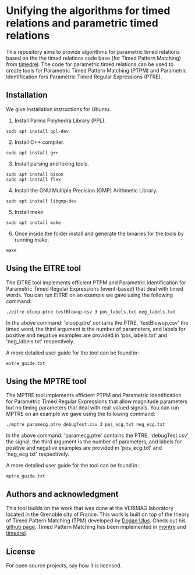 # Unifying the algorithms for timed relations and parametric timed relations
This repository aims to provide algorithms for parametric timed relations based on the the timed relations code base (for Timed Pattern Matching) from [timedrel](https://github.com/doganulus/timedrel). The code for parametric timed relations can be used to create tools for Parametric Timed Pattern Matching (PTPM) and Parametric Identification fors Parametric Timed Regular Expressions (PTRE).


## Installation
We give installation instructions for Ubuntu.
1. Install Parma Polyhedra Library (PPL).
```
sudo apt install ppl-dev
```
2. Install C++ compiler.
```
sudo apt install g++
```
3. Install parsing and lexing tools.
```
sudo apt install bison
sudo apt install flex
```
4. Install the GNU Multiple Precision (GMP) Arithmetic Library.
```
sudo apt install libgmp-dev
```
5. Install make
```
sudo apt install make
```
6. Once inside the folder install and generate the binaries for the tools by running make.
```
make
```

## Using the EITRE tool
The EITRE tool implements efficient PTPM and Parametric Identification for Parametric Timed Regular Expressions (event-based) that deal with timed words. You can run EITRE on an example we gave using the following command:
```
./eitre eloop.ptre testBlowup.csv 3 pos_labels.txt neg_labels.txt
```
In the above command: 'eloop.ptre' contains the PTRE, 'testBlowup.csv' the timed word, the third argument is the number of parameters, and labels for positive and negative examples are provided in 'pos_labels.txt' and 'neg_labels.txt' respectively.

A more detailed user guide for the tool can be found in:
```
eitre_guide.txt
```

## Using the MPTRE tool
The MPTRE tool implements efficient PTPM and Parametric Identification for Parametric Timed Regular Expressions that allow magnitude parameters but no timing parameters that deal with real-valued signals. You can run MPTRE on an example we gave using the following command:
```
./mptre paramecg.ptre debugTest.csv 3 pos_ecg.txt neg_ecg.txt
```
In the above command: 'paramecg.ptre' contains the PTRE, 'debugTest.csv' the signal, the third argument is the number of parameters, and labels for positive and negative examples are provided in 'pos_ecg.txt' and 'neg_ecg.txt' respectively.

A more detailed user guide for the tool can be found in:
```
mptre_guide.txt
```

## Authors and acknowledgment
This tool builds on the work that was done at the VERIMAG laboratory located in the Grenoble city of France. This work is built on top of the theory of Timed Pattern Matching (TPM) developed by [Dogan Ulus](https://www.cmpe.boun.edu.tr/tr/people/dogan.ulus). Check out his [github page](https://github.com/doganulus). Timed Pattern Matching has been implemented in [montre](https://github.com/doganulus/montre) and [timedrel](https://github.com/doganulus/timedrel).

## License
For open source projects, say how it is licensed.